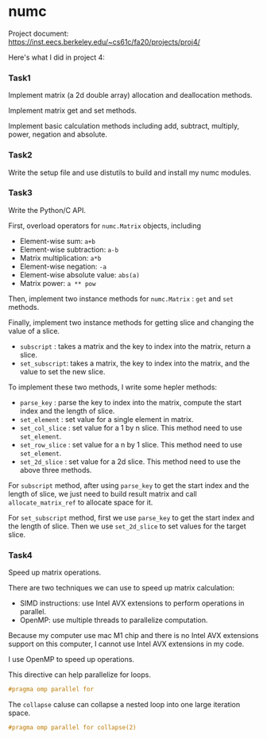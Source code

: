 # numc

Project document: https://inst.eecs.berkeley.edu/~cs61c/fa20/projects/proj4/

Here's what I did in project 4:

### Task1

Implement matrix (a 2d double array) allocation and deallocation methods. 

Implement matrix get and set methods. 

Implement basic calculation methods including add, subtract, multiply, power, negation and absolute. 

### Task2

Write the setup file and use distutils to build and install my numc modules. 

### Task3

Write the Python/C API. 

First, overload operators for `numc.Matrix` objects, including

- Element-wise sum: `a+b`
- Element-wise subtraction: `a-b`
- Matrix multiplication: `a*b`
- Element-wise negation: `-a`
- Element-wise absolute value:  `abs(a)`
- Matrix power: `a ** pow` 

Then, implement two instance methods for `numc.Matrix` : `get` and `set` methods. 

Finally, implement two instance methods for getting slice and changing the value of a slice. 

- `subscript` : takes a matrix and the key to index into the matrix, return a slice. 
- `set_subscript`: takes a matrix, the key to index into the matrix, and the value to set the new slice. 

To implement these two methods, I write some hepler methods: 

- `parse_key` : parse the key to index into the matrix, compute the start index and the length of slice. 
- `set_element` : set value for a single element in matrix. 
- `set_col_slice` : set value for a 1 by n slice. This method need to use `set_element`. 
- `set_row_slice` : set value for a n by 1 slice. This method need to use `set_element`. 
- `set_2d_slice` : set value for a 2d slice. This method need to use the above three methods. 

For `subscript` method, after using `parse_key` to get the start index and the length of slice, we just need to build result matrix and call `allocate_matrix_ref` to allocate space for it. 

For `set_subscript` method, first we use `parse_key` to get the start index and the length of slice. Then we use `set_2d_slice` to set values for the target slice. 

### Task4

Speed up matrix operations. 

There are two techniques we can use to speed up matrix calculation: 

- SIMD instructions: use Intel AVX extensions to perform operations in parallel. 
- OpenMP: use multiple threads to parallelize computation. 

Because my computer use mac M1 chip and there is no Intel AVX extensions support on this computer, I cannot use Intel AVX extensions in my code. 

I use OpenMP to speed up operations. 

This directive can help parallelize for loops. 

```C
#pragma omp parallel for
```

The `collapse` caluse can collapse a nested loop into one large iteration space. 

```c
#pragma omp parallel for collapse(2)
```



